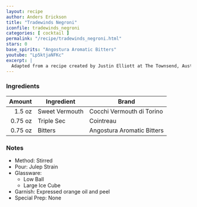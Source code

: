 ```yaml
---
layout: recipe
author: Anders Erickson
title: "Tradewinds Negroni"
iconfile: tradewinds_negroni
categories: [ cocktail ]
permalink: "/recipe/tradewinds_negroni.html"
stars: 0
base_spirits: "Angostura Aromatic Bitters"
youtube: "Lp5ktjaNFKc"
excerpt: |
  Adapted from a recipe created by Justin Elliott at The Townsend, Austin, Texas, USA.
---
```


### Ingredients

|  Amount | Ingredient     | Brand                      |
| ------: | -------------- | -------------------------- |
|  1.5 oz | Sweet Vermouth | Cocchi Vermouth di Torino  |
| 0.75 oz | Triple Sec     | Cointreau                  |
| 0.75 oz | Bitters        | Angostura Aromatic Bitters |

### Notes

- Method: Stirred
- Pour: Julep Strain
- Glassware:
  - Low Ball
  - Large Ice Cube
- Garnish: Expressed orange oil and peel
- Special Prep: None
